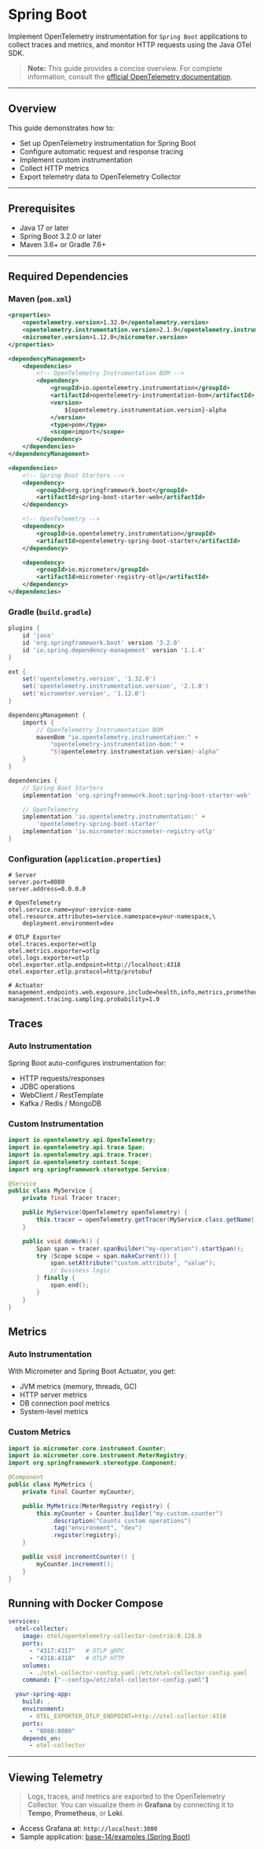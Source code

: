 # Spring Boot

Implement OpenTelemetry instrumentation for `Spring Boot` applications to
collect traces and metrics, and monitor HTTP requests using the Java OTel SDK.

> **Note:** This guide provides a concise overview. For complete information,
> consult the [official OpenTelemetry documentation][otel-docs].

[otel-docs]: https://opentelemetry.io/docs/zero-code/java/spring-boot-starter/

---

## Overview

This guide demonstrates how to:

- Set up OpenTelemetry instrumentation for Spring Boot
- Configure automatic request and response tracing
- Implement custom instrumentation
- Collect HTTP metrics
- Export telemetry data to OpenTelemetry Collector

---

## Prerequisites

- Java 17 or later
- Spring Boot 3.2.0 or later
- Maven 3.6+ or Gradle 7.6+

---

## Required Dependencies

### Maven (`pom.xml`)

```xml
<properties>
    <opentelemetry.version>1.32.0</opentelemetry.version>
    <opentelemetry.instrumentation.version>2.1.0</opentelemetry.instrumentation.version>
    <micrometer.version>1.12.0</micrometer.version>
</properties>

<dependencyManagement>
    <dependencies>
        <!-- OpenTelemetry Instrumentation BOM -->
        <dependency>
            <groupId>io.opentelemetry.instrumentation</groupId>
            <artifactId>opentelemetry-instrumentation-bom</artifactId>
            <version>
                ${opentelemetry.instrumentation.version}-alpha
            </version>
            <type>pom</type>
            <scope>import</scope>
        </dependency>
    </dependencies>
</dependencyManagement>

<dependencies>
    <!-- Spring Boot Starters -->
    <dependency>
        <groupId>org.springframework.boot</groupId>
        <artifactId>spring-boot-starter-web</artifactId>
    </dependency>

    <!-- OpenTelemetry -->
    <dependency>
        <groupId>io.opentelemetry.instrumentation</groupId>
        <artifactId>opentelemetry-spring-boot-starter</artifactId>
    </dependency>

    <dependency>
        <groupId>io.micrometer</groupId>
        <artifactId>micrometer-registry-otlp</artifactId>
    </dependency>
</dependencies>
```

### Gradle (`build.gradle`)

```groovy
plugins {
    id 'java'
    id 'org.springframework.boot' version '3.2.0'
    id 'io.spring.dependency-management' version '1.1.4'
}

ext {
    set('opentelemetry.version', '1.32.0')
    set('opentelemetry.instrumentation.version', '2.1.0')
    set('micrometer.version', '1.12.0')
}

dependencyManagement {
    imports {
        // OpenTelemetry Instrumentation BOM
        mavenBom "io.opentelemetry.instrumentation:" +
            "opentelemetry-instrumentation-bom:" +
            "${opentelemetry.instrumentation.version}-alpha"
    }
}

dependencies {
    // Spring Boot Starters
    implementation 'org.springframework.boot:spring-boot-starter-web'

    // OpenTelemetry
    implementation 'io.opentelemetry.instrumentation:' +
        'opentelemetry-spring-boot-starter'
    implementation 'io.micrometer:micrometer-registry-otlp'
}
```

### Configuration (`application.properties`)

```properties
# Server
server.port=8080
server.address=0.0.0.0

# OpenTelemetry
otel.service.name=your-service-name
otel.resource.attributes=service.namespace=your-namespace,\
    deployment.environment=dev

# OTLP Exporter
otel.traces.exporter=otlp
otel.metrics.exporter=otlp
otel.logs.exporter=otlp
otel.exporter.otlp.endpoint=http://localhost:4318
otel.exporter.otlp.protocol=http/protobuf

# Actuator
management.endpoints.web.exposure.include=health,info,metrics,prometheus
management.tracing.sampling.probability=1.0
```

## Traces

### Auto Instrumentation

Spring Boot auto-configures instrumentation for:

- HTTP requests/responses
- JDBC operations
- WebClient / RestTemplate
- Kafka / Redis / MongoDB

### Custom Instrumentation

```java
import io.opentelemetry.api.OpenTelemetry;
import io.opentelemetry.api.trace.Span;
import io.opentelemetry.api.trace.Tracer;
import io.opentelemetry.context.Scope;
import org.springframework.stereotype.Service;

@Service
public class MyService {
    private final Tracer tracer;

    public MyService(OpenTelemetry openTelemetry) {
        this.tracer = openTelemetry.getTracer(MyService.class.getName());
    }

    public void doWork() {
        Span span = tracer.spanBuilder("my-operation").startSpan();
        try (Scope scope = span.makeCurrent()) {
            span.setAttribute("custom.attribute", "value");
            // business logic
        } finally {
            span.end();
        }
    }
}
```

## Metrics

### Auto Instrumentation

With Micrometer and Spring Boot Actuator, you get:

- JVM metrics (memory, threads, GC)
- HTTP server metrics
- DB connection pool metrics
- System-level metrics

### Custom Metrics

```java
import io.micrometer.core.instrument.Counter;
import io.micrometer.core.instrument.MeterRegistry;
import org.springframework.stereotype.Component;

@Component
public class MyMetrics {
    private final Counter myCounter;

    public MyMetrics(MeterRegistry registry) {
        this.myCounter = Counter.builder("my.custom.counter")
            .description("Counts custom operations")
            .tag("environment", "dev")
            .register(registry);
    }

    public void incrementCounter() {
        myCounter.increment();
    }
}
```

## Running with Docker Compose

```yaml
services:
  otel-collector:
    image: otel/opentelemetry-collector-contrib:0.128.0
    ports:
      - "4317:4317"   # OTLP gRPC
      - "4318:4318"   # OTLP HTTP
    volumes:
      - ./otel-collector-config.yaml:/etc/otel-collector-config.yaml
    command: ["--config=/etc/otel-collector-config.yaml"]

  your-spring-app:
    build: .
    environment:
      - OTEL_EXPORTER_OTLP_ENDPOINT=http://otel-collector:4318
    ports:
      - "8080:8080"
    depends_on:
      - otel-collector
```

---

## Viewing Telemetry

> Logs, traces, and metrics are exported to the OpenTelemetry Collector.
> You can visualize them in **Grafana** by connecting it to **Tempo**,
> **Prometheus**, or **Loki**.

- Access Grafana at: `http://localhost:3000`
- Sample application: [base-14/examples (Spring Boot)][example-repo]

[example-repo]: https://github.com/base-14/examples/tree/main/spring-boot
